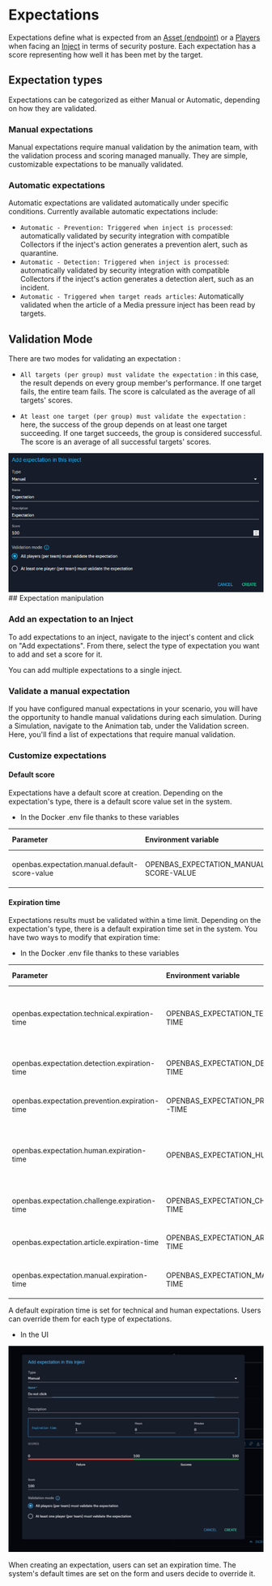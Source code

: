 # Expectations

Expectations define what is expected from an [Asset (endpoint)](assets.md) or
a [Players](teams_and_players_and_organizations.md#players-section) when facing an [Inject](injects.md) in terms of
security posture. Each expectation has a score representing how well it has been met by the target.

## Expectation types

Expectations can be categorized as either Manual or Automatic, depending on how they are validated.

### Manual expectations

Manual expectations require manual validation by the animation team, with the validation process and scoring managed
manually. They are simple, customizable expectations to be manually validated.
### Automatic expectations

Automatic expectations are validated automatically under specific conditions. Currently available automatic expectations
include:

- `Automatic - Prevention: Triggered when inject is processed`: automatically validated by security integration with
  compatible Collectors if the inject's action generates a prevention alert, such as quarantine.
- `Automatic - Detection: Triggered when inject is processed`: automatically validated by security integration with
  compatible Collectors if the inject's action generates a detection alert, such as an incident.
- `Automatic - Triggered when target reads articles`: Automatically validated when the article of a Media pressure inject
  has been read by targets.

## Validation Mode

There are two modes for validating an expectation :

- `All targets (per group) must validate the expectation` : in this case, the result depends on every group member's performance. If one target fails, the entire team fails. The score is calculated as the average of all targets' scores.

- `At least one target (per group) must validate the expectation` : here, the success of the group depends on at least one target succeeding. If one target succeeds, the group is considered successful. The score is an average of all successful targets' scores.

<div style="text-align: center;">
  <img src="assets/validation_mode.png" alt="Validation mode">
</div>
## Expectation manipulation

### Add an expectation to an Inject

To add expectations to an inject, navigate to the inject's content and click on "Add expectations". From there, select
the type of expectation you want to add and set a score for it.

You can add multiple expectations to a single inject.

<!-- screenshot -->

### Validate a manual expectation

If you have configured manual expectations in your scenario, you will have the opportunity to handle manual validations
during each simulation. During a Simulation, navigate to the Animation tab, under the Validation screen. Here, you'll
find a list of expectations that require manual validation.

<!-- screenshot of the screen populated with manual validation to perform -->

### Customize expectations

#### Default score

Expectations have a default score at creation. Depending on the expectation's type, there is a default
score value set in the system.

- In the Docker .env file thanks to these variables

| Parameter                                      | Environment variable                           | Default value | Description                                                         |
|:-----------------------------------------------|:-----------------------------------------------|:--------------|:--------------------------------------------------------------------|
| openbas.expectation.manual.default-score-value | OPENBAS_EXPECTATION_MANUAL_DEFAULT-SCORE-VALUE | 50            | Default score value for manual expectation                     |


#### Expiration time

Expectations results must be validated within a time limit. Depending on the expectation's type, there is a default
expiration time set in the system. You have two ways to modify that expiration time:

- In the Docker .env file thanks to these variables

| Parameter                                      | Environment variable                           | Default value | Description                                                         |
|:-----------------------------------------------|:-----------------------------------------------|:--------------|:--------------------------------------------------------------------|
| openbas.expectation.technical.expiration-time  | OPENBAS_EXPECTATION_TECHNICAL_EXPIRATION-TIME  | 21600         | Expiration time for Technical expectation (detection & prevention)  |
| openbas.expectation.detection.expiration-time  | OPENBAS_EXPECTATION_DETECTION_EXPIRATION-TIME  | 21600         | Expiration time for detection expectation                           |
| openbas.expectation.prevention.expiration-time | OPENBAS_EXPECTATION_PREVENTION_EXPIRATION-TIME | 21600         | Expiration time for prevention expectation                          |
| openbas.expectation.human.expiration-time      | OPENBAS_EXPECTATION_HUMAN_EXPIRATION-TIME      | 86400         | Expiration time for human expectation (manual, challenge & article) |
| openbas.expectation.challenge.expiration-time  | OPENBAS_EXPECTATION_CHALLENGE_EXPIRATION-TIME  | 86400         | Expiration time for challenge expectation                           |
| openbas.expectation.article.expiration-time    | OPENBAS_EXPECTATION_ARTICLE_EXPIRATION-TIME    | 86400         | Expiration time for article expectation                             |
| openbas.expectation.manual.expiration-time     | OPENBAS_EXPECTATION_MANUAL_EXPIRATION-TIME     | 86400         | Expiration time for manual expectation                              |

A default expiration time is set for technical and human expectations. Users can override them for each type of
expectations.

- In the UI

![Customize expiration time in UI](assets/expectation_customize_expiration_time.png)

When creating an expectation, users can set an expiration time. The system's default times are set on the form and users
decide to override it.
